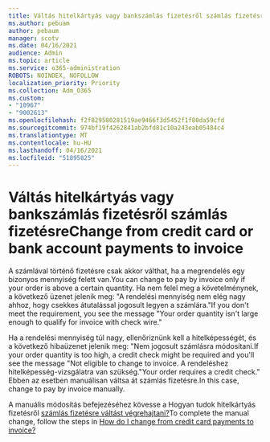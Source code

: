 ```yaml
---
title: Váltás hitelkártyás vagy bankszámlás fizetésről számlás fizetésre
ms.author: pebuam
author: pebaum
manager: scotv
ms.date: 04/16/2021
audience: Admin
ms.topic: article
ms.service: o365-administration
ROBOTS: NOINDEX, NOFOLLOW
localization_priority: Priority
ms.collection: Adm_O365
ms.custom:
- "10967"
- "9002613"
ms.openlocfilehash: f2f829580281519ae9466f3d5452f1f80da59cfd
ms.sourcegitcommit: 974bf19f4262841ab2bfd81c10a243eab05484c4
ms.translationtype: MT
ms.contentlocale: hu-HU
ms.lasthandoff: 04/16/2021
ms.locfileid: "51895825"
---
```

# <a name="change-from-credit-card-or-bank-account-payments-to-invoice"></a><span data-ttu-id="e0865-102">Váltás hitelkártyás vagy bankszámlás fizetésről számlás fizetésre</span><span class="sxs-lookup"><span data-stu-id="e0865-102">Change from credit card or bank account payments to invoice</span></span>

<span data-ttu-id="e0865-103">A számlával történő fizetésre csak akkor válthat, ha a megrendelés egy bizonyos mennyiség felett van.</span><span class="sxs-lookup"><span data-stu-id="e0865-103">You can change to pay by invoice only if your order is above a certain quantity.</span></span> <span data-ttu-id="e0865-104">Ha nem felel meg a követelménynek, a következő üzenet jelenik meg: "A rendelési mennyiség nem elég nagy ahhoz, hogy csekkes átutalással jogosult legyen a számlára."</span><span class="sxs-lookup"><span data-stu-id="e0865-104">If you don't meet the requirement, you see the message "Your order quantity isn't large enough to qualify for invoice with check wire."</span></span> 

<span data-ttu-id="e0865-105">Ha a rendelési mennyiség túl nagy, ellenőriznünk kell a hitelképességét, és a következő hibaüzenet jelenik meg: "Nem jogosult számlásra módosítani.</span><span class="sxs-lookup"><span data-stu-id="e0865-105">If your order quantity is too high, a credit check might be required and you'll see the message "Not eligible to change to invoice.</span></span> <span data-ttu-id="e0865-106">A rendeléshez hitelképesség-vizsgálatra van szükség."</span><span class="sxs-lookup"><span data-stu-id="e0865-106">Your order requires a credit check."</span></span> <span data-ttu-id="e0865-107">Ebben az esetben manuálisan váltsa át számlás fizetésre.</span><span class="sxs-lookup"><span data-stu-id="e0865-107">In this case, change to pay by invoice manually.</span></span> 

<span data-ttu-id="e0865-108">A manuális módosítás befejezéséhez kövesse a Hogyan tudok hitelkártyás fizetésről [számlás fizetésre váltást végrehajtani?](https://docs.microsoft.com/alchemyinsights/how-do-i-change-from-credit-card-payments-to-invoice)</span><span class="sxs-lookup"><span data-stu-id="e0865-108">To complete the manual change, follow the steps in [How do I change from credit card payments to invoice?](https://docs.microsoft.com/alchemyinsights/how-do-i-change-from-credit-card-payments-to-invoice)</span></span>